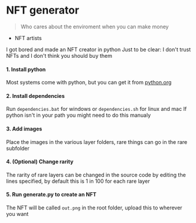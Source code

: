 # NFT generator
> Who cares about the enviroment when you can make money
- NFT artists

I got bored and made an NFT creator in python
Just to be clear: I don&#39;t trust NFTs and I don&#39;t think you should buy them

#### 1. Install python
Most systems come with python, but you can get it from [python.org](https://www.python.org/)
#### 2. Install dependencies
Run `dependencies.bat` for windows or `dependencies.sh` for linux and mac
If python isn't in your path you might need to do this manualy
#### 3. Add images
Place the images in the various layer folders, rare things can go in the rare subfolder
#### 4. (Optional) Change rarity
The rarity of rare layers can be changed in the source code by editing the lines specified, by default this is 1 in 100 for each rare layer
#### 5. Run generate.py to create an NFT
The NFT will be called `out.png` in the root folder, upload this to wherever you want
